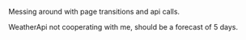 Messing around with page transitions and api calls.

WeatherApi not cooperating with me, should be a forecast of 5 days.
